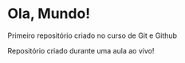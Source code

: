# Ola, Mundo!
 Primeiro repositório criado no curso de Git e Github

 Repositório criado durante uma aula ao vivo!

